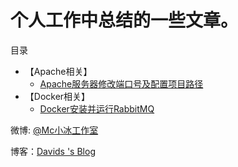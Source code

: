# 个人工作中总结的一些文章。

目录

* 【Apache相关】
    * [Apache服务器修改端口号及配置项目路径](https://github.com/QQ986945193/david_blog_note/blob/master/Apache/%E3%80%90Apache%E3%80%91Apache%E6%9C%8D%E5%8A%A1%E5%99%A8%E4%BF%AE%E6%94%B9%E7%AB%AF%E5%8F%A3%E5%8F%B7%E5%8F%8A%E9%85%8D%E7%BD%AE%E9%A1%B9%E7%9B%AE%E8%B7%AF%E5%BE%84.md)
* 【Docker相关】
    * [Docker安装并运行RabbitMQ](https://github.com/QQ986945193/david_blog_note/blob/master/Docker/%E3%80%90Docker%E3%80%91Docker%E5%AE%89%E8%A3%85%E5%B9%B6%E8%BF%90%E8%A1%8CRabbitMQ.md)



微博: [@Mc小冰工作室](http://www.weibo.com/mcxiaobing)

博客：[Davids 's Blog](http://mcxiaobing.gitee.io/blog)